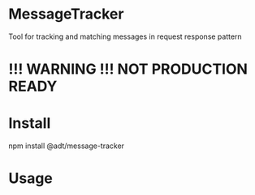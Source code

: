 # MessageTracker

Tool for tracking and matching messages in request response pattern

# !!! WARNING !!! NOT PRODUCTION READY

# Install

npm install @adt/message-tracker

# Usage
